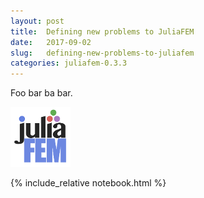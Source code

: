 ```yaml
---
layout: post
title:  Defining new problems to JuliaFEM
date:   2017-09-02
slug:   defining-new-problems-to-juliafem
categories: juliafem-0.3.3
---
```


Foo bar ba bar.

![kuva](kuva.png)

{% include_relative notebook.html %}
